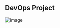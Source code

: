## DevOps Project 


![image](https://user-images.githubusercontent.com/7337212/180106509-f7a81c64-271b-462f-af81-60efb59337a6.png)
